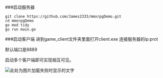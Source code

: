 ###启动服务器

```
git clone https://github.com/James2333/mmorpgDemo.git
cd mmorpgDemo
go mod tidy 
go run main.go
```

###启动客户端
进到game_client文件夹里面打开client.exe 连接服务器的ip:prot

默认端口是8889

启动多个客户端即可实现相互可见。

![此处为图片加载失败时显示的文字](http://42.192.180.91/images/2.png)